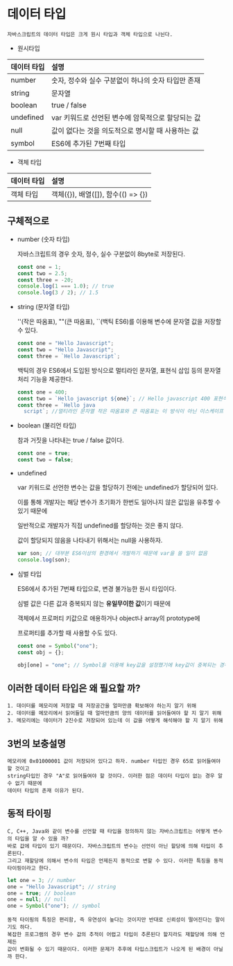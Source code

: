 # 데이터 타입

    자바스크립트의 데이터 타입은 크게 원시 타입과 객체 타입으로 나뉜다.

- 원시타입

| 데이터 타입 | 설명                                               |
| :---------- | :------------------------------------------------- |
| number      | 숫자, 정수와 실수 구분없이 하나의 숫자 타입만 존재 |
| string      | 문자열                                             |
| boolean     | true / false                                       |
| undefined   | var 키워드로 선언된 변수에 암묵적으로 할당되는 값  |
| null        | 값이 없다는 것을 의도적으로 명시할 때 사용하는 값  |
| symbol      | ES6에 추가된 7번째 타입                            |

- 객체 타입

| 데이터 타입 | 설명                               |
| :---------- | :--------------------------------- |
| 객체 타입   | 객체({}), 배열([]), 함수(() => {}) |

## 구체적으로

- number (숫자 타입)

  자바스크립트의 경우 숫자, 정수, 실수 구분없이 8byte로 저장된다.

  ```javascript
  const one = 1;
  const two = 2.5;
  const three = -20;
  console.log(1 === 1.0); // true
  console.log(3 / 2); // 1.5
  ```

- string (문자열 타입)

  ''(작은 따옴표), ""(큰 따옴표), ``(백틱 ES6)를 이용해 변수에 문자열 값을 저장할 수 있다.

  ```javascript
  const one = "Hello Javascript";
  const two = "Hello Javascript";
  const three = `Hello Javascript`;
  ```

  백틱의 경우 ES6에서 도입된 방식으로 멀티라인 문자열, 표현식 삽입 등의 문자열 처리 기능을 제공한다.

  ```javascript
  const one = 400;
  const two = `Hello javascript ${one}`; // Hello javascript 400 표현식 삽입
  const three = `Hello java     
    script`; //멀티라인 문자열 작은 따옴표와 큰 따옴표는 이 방식이 아닌 이스케이프 문자열을 통해 개행해야 한다.
  ```

* boolean (불리언 타입)

  참과 거짓을 나타내는 true / false 값이다.

  ```javascript
  const one = true;
  const two = false;
  ```

* undefined

  var 키워드로 선언한 변수는 값을 할당하기 전에는 undefined가 할당되어 있다.

  이를 통해 개발자는 해당 변수가 초기화가 한번도 일어나지 않은 값임을 유추할 수 있기 때문에

  일반적으로 개발자가 직접 undefined를 할당하는 것은 좋지 않다.

  값이 할당되지 않음을 나타내기 위해서는 null을 사용하자.

  ```javascript
  var son; // 대부분 ES6이상의 환경에서 개발하기 때문에 var을 쓸 일이 없음
  console.log(son);
  ```

* 심벌 타입

  ES6에서 추가된 7번째 타입으로, 변경 불가능한 원시 타입이다.

  심벌 값은 다른 값과 중복되지 않는 **유일무이한 값**이기 때문에

  객체에서 프로퍼티 키값으로 애용하거나 object나 array의 prototype에

  프로퍼티를 추가할 때 사용할 수도 있다.

  ```javascript
  const one = Symbol("one");
  const obj = {};

  obj[one] = "one"; // Symbol을 이용해 key값을 설정했기에 key값이 중복되는 경우는 없음
  ```

## 이러한 데이터 타입은 왜 필요할 까?

    1. 데이터를 메모리에 저장할 때 저장공간을 얼마만큼 확보해야 하는지 알기 위해
    2. 데이터를 메모리에서 읽어들일 때 얼마만큼의 양의 데이터를 읽어들여야 할 지 알기 위해
    3. 메모리에는 데이터가 2진수로 저장되어 있는데 이 값을 어떻게 해석해야 할 지 알기 위해

## 3번의 보충설명

    메모리에 0x01000001 값이 저장되어 있다고 하자. number 타입인 경우 65로 읽어들여야 할 것이고
    string타입인 경우 "A"로 읽어들여야 할 것이다. 이러한 점은 데이터 타입이 없는 경우 알 수 없기 때문에
    데이터 타입의 존재 이유가 된다.

## 동적 타이핑

    C, C++, Java와 같이 변수를 선언할 때 타입을 정의하지 않는 자바스크립트는 어떻게 변수의 타입을 알 수 있을 까?
    바로 값에 타입이 있기 때문이다. 자바스크립트의 변수는 선언이 아닌 할당에 의해 타입이 추론된다.
    그리고 재할당에 의해서 변수의 타입은 언제든지 동적으로 변할 수 있다. 이러한 특징을 동적 타이핑이라고 한다.

```javascript
let one = 3; // number
one = "Hello Javascript"; // string
one = true; // boolean
one = null; // null
one = Symbol("one"); // symbol
```

    동적 타이핑의 특징은 편리함, 즉 유연성이 높다는 것이지만 반대로 신뢰성이 떨어진다는 말이기도 하다.
    복잡한 프로그램의 경우 변수 값의 추적이 어렵고 타입이 추론된다 할지라도 재할당에 의해 언제든
    값이 변화될 수 있기 때문이다. 이러한 문제가 추후에 타입스크립트가 나오게 된 배경이 아닐 까 한다.
